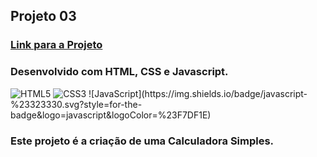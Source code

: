 ## Projeto 03

### [Link para a Projeto](https://wandersondantaas.github.io/FrontEndSenai2023/Projeto03/index.html)

### Desenvolvido com HTML, CSS e Javascript.
<div style="display: inline_block" >
    <img aling="center" alt="HTML5" src="https://img.shields.io/badge/HTML5-E34F26?style=for-the-badge&logo=html5&logoColor=white" />
    <img aling="center" alt="CSS3" src="https://img.shields.io/badge/CSS3-1572B6?style=for-the-badge&logo=css3&logoColor=white" />
    ![JavaScript](https://img.shields.io/badge/javascript-%23323330.svg?style=for-the-badge&logo=javascript&logoColor=%23F7DF1E)
</div>

### Este projeto é a criação de uma Calculadora Simples.
